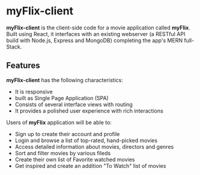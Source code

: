 # myFlix-client

**myFlix-client** is the client-side code for a movie application called **myFlix**.
Built using React, it interfaces with an existing webserver (a RESTful API build with Node.js, Express and MongoDB) completing the app's MERN full-Stack.

## Features

**myFlix-client** has the following characteristics:

- It is responsive
- built as Single Page Application (SPA)
- Consists of several interface views with routing
- It provides a polished user experience with rich interactions

Users of **myFlix** application will be able to:

- Sign up to create their account and profile
- Login and browse a list of top-rated, hand-picked movies
- Access detailed information about movies, directors and genres
- Sort and filter movies by various fileds
- Create their own list of Favorite watched movies
- Get inspired and create an addition "To Watch" list of movies
